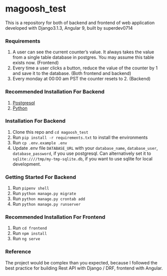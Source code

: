 # magoosh_test
This is a repository for both of backend and frontend of web application developed with Django3.1.3, Angular 9, built by superdev0714

### Requirements
1. A user can see the current counter’s value. It always takes the value from a single table database in postgres. You may assume this table exists now. (Frontend)
2. Every time a user clicks a button, reduce the value of the counter by 1 and save it to the database. (Both frontend and backend)
3. Every monday at 00:00 am PST the counter resets to 2. (Backend)


### Recommended Installation For Backend
1. [Postgresql](https://www.postgresql.org/download/)
2. [Python](https://www.python.org/downloads/release/python-3.7/)

### Installation For Backend
1. Clone this repo and `cd magoosh_test`
2. Run `pip install -r requirements.txt` to install the environments
3. Run `cp .env.example .env`
4. Update .env file `DATABASE_URL` with your `database_name`, `database_user`, `database_password`, if you use postgresql. 
    Can alternatively set it to `sqlite:////tmp/my-tmp-sqlite.db`, if you want to use sqlite for local development.


### Getting Started For Backend
1. Run `pipenv shell`
2. Run `python manage.py migrate`
3. Run `python manage.py crontab add`
4. Run `python manage.py runserver`


### Recommended Installation For Frontend
1. Run `cd frontend`
2. Run `npm install`
3. Run `ng serve`

### Reference
The project would be complex than you expected, because I followed the best practice for building Rest API with Django / DRF, frontend with Angular.
